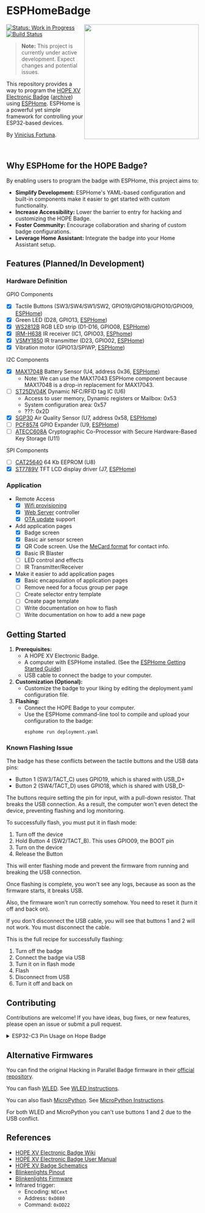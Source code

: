 # ESPHomeBadge

<img src="https://github.com/user-attachments/assets/eb86677c-2066-4c75-a571-058af3f2be2c" width="300px" align="right">

[![Status: Work in Progress](https://img.shields.io/badge/Status-Work%20in%20Progress-yellow)](https://img.shields.io/badge/Status-Work%20in%20Progress-yellow)
[![Build Status](https://github.com/fortuna/ESPHomeBadge/actions/workflows/test.yml/badge.svg)](https://github.com/fortuna/ESPHomeBadge/actions/workflows/test.yml?query=branch%3Amain)

> **Note:** This project is currently under active development. Expect changes and potential issues.

This repository provides a way to program the [HOPE XV Electronic Badge] ([archive][Badge Archive]) using [ESPHome]. ESPHome is a powerful yet simple framework for controlling your ESP32-based devices.

By [Vinicius Fortuna](https://www.viniciusfortuna.com).

[HOPE XV Electronic Badge]: https://wiki.hope.net/index.php?title=HOPE_XV_Electronic_Badge
[Badge Archive]: https://web.archive.org/web/20241214102029/https://wiki.hope.net/index.php?title=HOPE_XV_Electronic_Badge
[ESPHome]: https://esphome.io/

<br clear="right">

## Why ESPHome for the HOPE Badge?

By enabling users to program the badge with ESPHome, this project aims to:

*   **Simplify Development:** ESPHome's YAML-based configuration and built-in components make it easier to get started with custom functionality.
*   **Increase Accessibility:** Lower the barrier to entry for hacking and customizing the HOPE Badge.
*   **Foster Community:** Encourage collaboration and sharing of custom badge configurations.
* **Leverage Home Assistant:** Integrate the badge into your Home Assistant setup.

## Features (Planned/In Development)

### Hardware Definition

GPIO Components
* [x] Tactile Buttons (SW3/SW4/SW1/SW2, GPIO19/GPIO18/GPIO10/GPIO09, [ESPHome](https://esphome.io/components/binary_sensor.html))
* [x] Green LED (D28, GPIO13, [ESPHome](https://esphome.io/components/output/ledc.html))
* [x] [WS2812B] RGB LED strip (D1-D16, GPIO08, [ESPHome](https://esphome.io/components/light/esp32_rmt_led_strip))
* [x] [IRM-H638] IR receiver (IC1, GPIO03, [ESPhome](https://esphome.io/components/remote_receiver.html))
* [x] [VSMY1850] IR transmitter (D23, GPIO02, [ESPHome](https://esphome.io/components/remote_transmitter.html))
* [x] Vibration motor (GPIO13/SPIWP, [ESPHome](https://esphome.io/components/output/ledc.html))

[WS2812B]: https://cdn-shop.adafruit.com/datasheets/WS2812B.pdf
[IRM-H638]: https://www.everlight.com/wp-content/plugins/ItemRelationship/product_files/pdf/DMO-0000004-IRM-H6XX-TR2_Series_Datasheet_V4.pdf
[VSMY1850]: https://www.vishay.com/docs/83397/vsmy1850.pdf

I2C Components
* [x] [MAX17048] Battery Sensor (U4, address 0x36, [ESPHome](https://esphome.io/components/sensor/max17043.html))
    * Note: We can use the MAX17043 ESPHome component because MAX17048 is a drop-in replacement for MAX17043.
* [ ] [ST25DV04K] Dynamic NFC/RFID tag IC (U6)
    * Access to user memory, Dynamic registers or Mailbox: 0x53
    * System configuration area: 0x57
    * ???: 0x2D
* [x] [SGP30] Air Quality Sensor (U7, address 0x58, [ESPHome](https://esphome.io/components/sensor/sgp30.html))
* [ ] [PCF8574] GPIO Expander (U9, [ESPHome](https://esphome.io/components/pcf8574.html))
* [ ] [ATECC608A] Cryptographic Co-Processor with Secure Hardware-Based Key Storage (U11)

[MAX17048]: https://www.analog.com/media/en/technical-documentation/data-sheets/max17048-max17049.pdf
[ST25DV04K]: https://www.st.com/resource/en/datasheet/st25dv04k.pdf
[SGP30]: https://sensirion.com/media/documents/984E0DD5/61644B8B/Sensirion_Gas_Sensors_Datasheet_SGP30.pdf
[PCF8574]: https://www.ti.com/lit/ds/symlink/pcf8574.pdf
[ATECC608A]: https://ww1.microchip.com/downloads/aemDocuments/documents/SCBU/ProductDocuments/DataSheets/ATECC608A-CryptoAuthentication-Device-Summary-Data-Sheet-DS40001977B.pdf

SPI Components
* [ ] [CAT25640] 64 Kb EEPROM (U8)
* [x] [ST7789V] TFT LCD display driver (J7, [ESPHome](https://esphome.io/components/display/ili9xxx#ili9xxx))

<!-- See https://www.jx-wisevision.com/2-40-small-size-240-rgbx320-dots-tft-lcd-display-module-screen-product/ -->

[CAT25640]: https://www.onsemi.com/pdf/datasheet/cat25640-d.pdf
[ST7789V]: https://newhavendisplay.com/content/datasheets/ST7789V.pdf

### Application

* Remote Access
  * [x] [Wifi provisioning](https://esphome.io/components/wifi.html)
  * [x] [Web Server](https://esphome.io/components/web_server.html) controller
  * [x] [OTA update](https://esphome.io/components/ota/) support
* Add application pages
  * [x] Badge screen
  * [x] Basic air sensor screen
  * [x] QR Code screen. Use the [MeCard format](https://en.wikipedia.org/wiki/MeCard_(QR_code)) for contact info.
  * [x] Basic IR Blaster
  * [ ] LED control and effects
  * [ ] IR Transmitter/Receiver
* Make it easier to add application pages
  * [x] Basic encapsulation of application pages
  * [ ] Remove need for a focus group per page
  * [ ] Create selector entry template
  * [ ] Create page template
  * [ ] Write documentation on how to flash
  * [ ] Write documentation on how to add a new page
  
## Getting Started

1.  **Prerequisites:**
    *   A HOPE XV Electronic Badge.
    *   A computer with ESPHome installed. (See the [ESPHome Getting Started Guide](https://esphome.io/guides/getting_started_command_line.html))
    *   USB cable to connect the badge to your computer.
2.  **Customization (Optional):**
    * Customize the badge to your liking by editing the deployment.yaml configuration file.
3.  **Flashing:**
    *   Connect the HOPE Badge to your computer.
    *   Use the ESPHome command-line tool to compile and upload your configuration to the badge:
        ```bash
        esphome run deployment.yaml
        ```

### Known Flashing Issue

The badge has these conflicts between the tactile buttons and the USB data pins:
- Button 1 (SW3/TACT_C) uses GPIO19, which is shared with USB_D+
- Button 2 (SW4/TACT_D) uses GPIO18, which is shared with USB_D-

The buttons require setting the pin for input, with a pull-down resistor. That breaks the USB connection. As a result, the computer won't even detect the device, preventing flashing and log monitoring.

To successfully flash, you must put it in flash mode:
1. Turn off the device
1. Hold Button 4 (SW2/TACT_B). This uses GPIO09, the BOOT pin
1. Turn on the device
1. Release the Button

This will enter flashing mode and prevent the firmware from running and breaking the USB connection.

Once flashing is complete, you won't see any logs, because as soon as the firmware starts, it breaks USB.

Also, the firmware won't run correctly somehow. You need to reset it (turn it off and back on).

If you don't disconnect the USB cable, you will see that buttons 1 and 2 will not work. You must disconnect the cable.

This is the full recipe for successfully flashing:
1. Turn off the badge
1. Connect the badge via USB
1. Turn it on in flash mode
1. Flash
1. Disconnect from USB
1. Turn it off and back on

## Contributing

Contributions are welcome! If you have ideas, bug fixes, or new features, please open an issue or submit a pull request.

<details>
<summary>
ESP32-C3 Pin Usage on Hope Badge
</summary>

Here is a table summarizing the ESP32-C3 pins based on the ESP32-C3 datasheet and the badge schematic. The "Usage in Badge" column details how the pin is connected in the schematic, and "Availability" indicates if the pin is easily accessible for general use on this specific badge design.

<br>

| Pin No. | Pin Name (Datasheet)        | Usage in Badge (Schematic)               |
| :------ | :-------------------------- | :----------------------------------------|
| 1       | LNA_IN                      | RF Antenna Input                         |
| 2       | VDD3P3                      | +3.3V Power Supply                       |
| 3       | VDD3P3                      | +3.3V Power Supply                       |
| 4       | XTAL_32K_P / GPIO0          | TFT DC (`TFT_DC`)                        |
| 5       | XTAL_32K_N / GPIO1          | TFT Reset (`SPI_CS2`)                    |
| 6       | GPIO2                       | IR Transmitter (`IR_TX`)                 |
| 7       | CHIP_EN                     | Chip Enable Control                      |
| 8       | GPIO3                       | IR Receiver Input (`IR_RX`)              |
| 9       | MTMS / GPIO4                | TFT Chip Select (`SPI_CS1`)              |
| 10      | MTDI / GPIO5                | SPI Data In (`SPI_SDI`)                  |
| 11      | VDD3P3_RTC                  | +3.3V RTC Power Supply                   |
| 12      | MTCK / GPIO6                | SPI Clock (`SPI_SCK`)                    |
| 13      | MTDO / GPIO7                | SPI Data Out (`SPI_SDO`)                 |
| 14      | GPIO8                       | RGB LED Data (`RGB_DAT`)                 |
| 15      | GPIO9 / BOOT                | Tactile Button 4 (SW2, `TACT_B`)         |
| 16      | GPIO10                      | Tactile Button 3 (SW1, `TACT_A`)         |
| 17      | VDD3P3_CPU                  | +3.3V CPU Power Supply                   |
| 18      | VDD_SPI / GPIO11            | SPI Flash Power Supply                   |
| 19      | SPIHD / GPIO12              | Vibration Motor (`VIBRAMOTOR`)           |
| 20      | SPIWP / GPIO13              | LED (D28)                                |
| 21      | SPICS0 / GPIO14             | Internal Flash Chip Select               |
| 22      | SPICLK / GPIO15             | Internal Flash Clock                     |
| 23      | SPID / GPIO16               | Internal Flash Data Out (MOSI)           |
| 24      | SPIQ / GPIO17               | Internal Flash Data In (MISO)            |
| 25      | GPIO18 / USB_D-             | Tactile Button 2 (SW4, `TACT_D`)         |
| 26      | GPIO19 / USB_D+             | Tactile Button 1 (SW3, `TACT_C`)         |
| 27      | U0RXD / GPIO20              | I2C SDA (`I2C_SDA`)                      |
| 28      | U0TXD / GPIO21              | I2C SCL (`I2C_SCL`)                      |
| 29      | XTAL_N                      | Main Crystal Input                       |
| 30      | XTAL_P                      | Main Crystal Output                      |
| 31      | VDDA                        | Analog Power Supply                      |
| 32      | VDDA                        | Analog Power Supply                      |
| 33      | GND                         | Ground                                   |

**Note:** Based on the schematic analysis, all ESP32-C3 pins are utilized for specific functions within the Hope Badge circuit, and none appear to be readily available as unallocated GPIOs for general user experimentation without modifying the board.

*Information derived from `esp32-c3_datasheet_en.pdf` and `hopebadgeschema-0.8.19.pdf`.*
</details>

## Alternative Firmwares

You can find the original Hacking in Parallel Badge firmware in their [official repository](https://gitlab.com/tidklaas/hip-badge).

You can flash [WLED]. See [WLED Instructions].

You can also flash [MicroPython]. See [MicroPython Instructions].

For both WLED and MicroPython you can't use buttons 1 and 2 due to the USB conflict.

[WLED]: https://kno.wled.ge/
[WLED Instructions]: ./docs/wled.md
[MicroPython]: https://micropython.org/
[MicroPython Instructions]: https://wiki.hope.net/index.php?title=HOPE_XV_Electronic_Badge#MicroPython

## References

*   [HOPE XV Electronic Badge Wiki](https://wiki.hope.net/index.php?title=HOPE_XV_Electronic_Badge)
*   [HOPE XV Electronic Badge User Manual](https://web.archive.org/web/20240806210845/https://wiki.hope.net/images/6/6b/HOPE_XV_Electronic_Badge_User_Manual.pdf)
*   [HOPE XV Badge Schematics](./docs/hopebadgeschema-0.8.19.pdf)
*   [Blinkenlights Pinout](https://gitlab.com/tidklaas/hip-badge/-/blob/master/firmware/blinkenlights/main/Kconfig.projbuild)
*   [Blinkenlights Firmware](https://gitlab.com/tidklaas/hip-badge/-/blob/master/firmware/blinkenlights/main/blinken.c?ref_type=heads)
* Infrared trigger:
  * Encoding: `NECext`
  * Address: `0xD880`
  * Command: `0xDD22`

